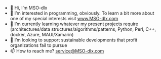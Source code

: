 - 👋 Hi, I’m MSO-dlx
- 👀 I’m interested in programming, obviously.  To learn a bit more about one of my special interests visit www.MSO-dlx.com
- 🌱 I’m currently learning whatever my present projects require (architectures/data structures/algorithms/patterns, Python, Perl, C++, docker, Azure, MAUI/Xamarin)
- 💞️ I’m looking to support sustainable developments that profit organizations fail to pursue
- 📫 How to reach me?  service@MSO-dlx.com

<!---
MSO-dlx/MSO-dlx is a ✨ special ✨ repository because its `README.md` (this file) appears on your GitHub profile.
You can click the Preview link to take a look at your changes.
--->
